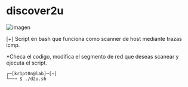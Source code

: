 # discover2u
![imagen](https://media.geeksforgeeks.org/wp-content/uploads/Screenshot-from-2018-05-30-14-29-08.png)

[+] Script en bash que funciona como scanner de host mediante trazas icmp.

*Checa el codigo, modifica el segmento de red que deseas scanear y ejecuta el script.

    ┌─[kr1pt0n@lab]─[~]
    └──╼ $ ./d2u.sh
